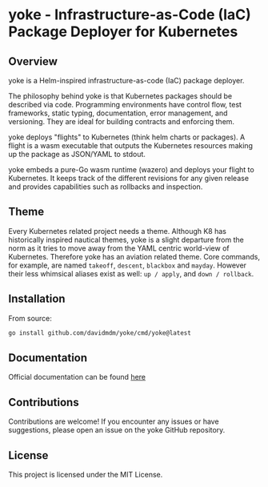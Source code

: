 # yoke - Infrastructure-as-Code (IaC) Package Deployer for Kubernetes

## Overview

yoke is a Helm-inspired infrastructure-as-code (IaC) package deployer.

The philosophy behind yoke is that Kubernetes packages should be described via code. Programming environments have control flow, test frameworks, static typing, documentation, error management, and versioning. They are ideal for building contracts and enforcing them.

yoke deploys "flights" to Kubernetes (think helm charts or packages). A flight is a wasm executable that outputs the Kubernetes resources making up the package as JSON/YAML to stdout.

yoke embeds a pure-Go wasm runtime (wazero) and deploys your flight to Kubernetes. It keeps track of the different revisions for any given release and provides capabilities such as rollbacks and inspection.

## Theme

Every Kubernetes related project needs a theme. Although K8 has historically inspired nautical themes, yoke is a slight departure from the norm as it tries to move away from the YAML centric world-view of Kubernetes. Therefore yoke has an aviation related theme. Core commands, for example, are named `takeoff`, `descent`, `blackbox` and `mayday`. However their less whimsical aliases exist as well: `up / apply`, and `down / rollback`.

## Installation

From source:

```bash
go install github.com/davidmdm/yoke/cmd/yoke@latest
```

## Documentation

Official documentation can be found [here](https://davidmdm.github.io/yoke-website)

## Contributions

Contributions are welcome! If you encounter any issues or have suggestions, please open an issue on the yoke GitHub repository.

## License

This project is licensed under the MIT License.
